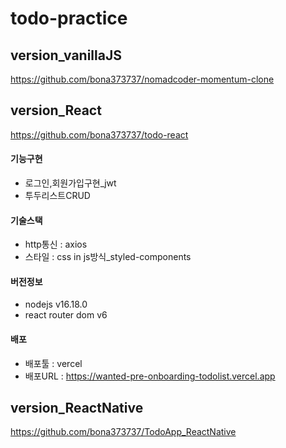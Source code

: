# todo-practice

## version_vanillaJS
https://github.com/bona373737/nomadcoder-momentum-clone

## version_React
https://github.com/bona373737/todo-react
#### 기능구현 
  - 로그인,회원가입구현_jwt   
  - 투두리스트CRUD 
#### 기술스택 
  - http통신 : axios
  - 스타일 : css in js방식_styled-components
#### 버전정보 
  - nodejs v16.18.0
  - react router dom v6
#### 배포 
  - 배포툴 : vercel
  - 배포URL : https://wanted-pre-onboarding-todolist.vercel.app

## version_ReactNative
https://github.com/bona373737/TodoApp_ReactNative
